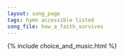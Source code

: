 ```yaml
---
layout: song_page
tags: hymn accessible listed
song_file: how_a_faith_survives
---
```


{% include choice_and_music.html %}
